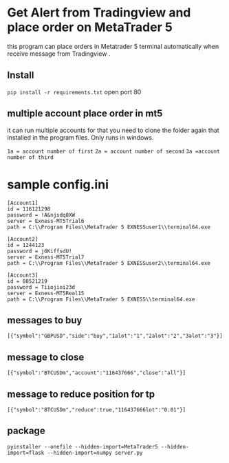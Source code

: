 # Get Alert from Tradingview and place order on MetaTrader 5 
this program can place orders in Metatrader 5 terminal automatically when receive message from Tradingview . 

## Install 
`pip install -r requirements.txt`
open port 80 




## multiple account place order in mt5 
it can run multiple accounts for that you need to clone the folder again that installed in the program files. Only runs in windows. 


`1a = account number of first`
`2a = account number of second`
`3a =account number of third`

# sample config.ini
```
[Account1]
id = 116121298
password = !A&njsdq8XW
server = Exness-MT5Trial6
path = C:\\Program Files\\MetaTrader 5 EXNESSuser1\\terminal64.exe

[Account2]
id = 1244123
password = j6KiffsdU!
server = Exness-MT5Trial7
path = C:\\Program Files\\MetaTrader 5 EXNESSuser2\\terminal64.exe

[Account3]
id = 88521219
password = Tiiojioi23d
server = Exness-MT5Real15
path = C:\\Program Files\\MetaTrader 5 EXNESS\\terminal64.exe
```

## messages to buy 
`[{"symbol":"GBPUSD","side":"buy","1alot":"1","2alot":"2","3alot":"3"}]`

## message to close 
`[{"symbol":"BTCUSDm","account":"116437666","close":"all"}]`

## message to reduce position for tp 
`[{"symbol":"BTCUSDm","reduce":true,"116437666lot":"0.01"}]`

## package
`pyinstaller --onefile --hidden-import=MetaTrader5 --hidden-import=flask --hidden-import=numpy server.py`